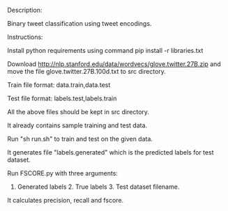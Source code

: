 Description:

Binary tweet classification using tweet encodings.

Instructions:

Install python requirements using command pip install -r libraries.txt

Download http://nlp.stanford.edu/data/wordvecs/glove.twitter.27B.zip and move the file glove.twitter.27B.100d.txt to src directory.

Train file format: data.train,data.test

Test file format: labels.test,labels.train

All the above files should be kept in src directory.

It already contains sample training and test data. 

Run "sh run.sh" to train and test on the given data. 

It generates file "labels.generated" which is the predicted labels for test dataset. 

Run FSCORE.py with three arguments:
1. Generated labels 2. True labels 3. Test dataset filename. 

It calculates precision, recall and fscore.
